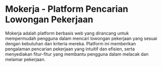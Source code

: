 # Mokerja - Platform Pencarian Lowongan Pekerjaan

Mokerja adalah platform berbasis web yang dirancang untuk mempermudah pengguna dalam mencari lowongan pekerjaan yang sesuai dengan kebutuhan dan kriteria mereka. Platform ini memberikan pengalaman pencarian pekerjaan yang intuitif dan efisien, serta menyediakan fitur-fitur yang membantu pengguna dalam melacak dan melamar pekerjaan.
